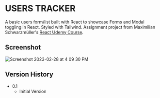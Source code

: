 # USERS TRACKER

A basic users form/list built with React to showcase Forms and Modal toggling in React. Styled with Tailwind. Assignment project from Maximilian Schwarzmüller's [React Udemy Course](https://www.udemy.com/course/react-the-complete-guide-incl-redux/).

## Screenshot
![Screenshot 2023-02-28 at 4 09 30 PM](https://user-images.githubusercontent.com/50518543/221837128-08d9ed80-9b91-4f48-9c84-a0042dab0950.png)

## Version History

- 0.1
  - Initial Version
